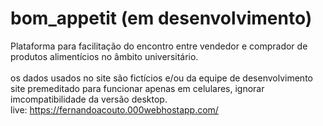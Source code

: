 # bom_appetit (em desenvolvimento)


Plataforma para facilitação do encontro entre vendedor e comprador de produtos alimentícios no âmbito universitário.<br> <br>
os dados usados no site são fictícios e/ou da equipe de desenvolvimento<br>
site premeditado para funcionar apenas em celulares, ignorar imcompatibilidade da versão desktop.<br>
live: https://fernandoacouto.000webhostapp.com/


